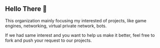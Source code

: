 ## Hello There 👋

This organization mainly focusing my interested of projects, like game engines, networking, virtual private network, bots.

If we had same interest and you want to help us make it better, feel free to fork and push your request to our projects.
